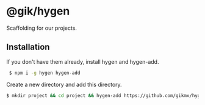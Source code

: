 # @gik/hygen
Scaffolding for our projects.

## Installation

If you don't have them already, install hygen and hygen-add.
```bash
 $ npm i -g hygen hygen-add
 ```
 
 Create a new directory and add this directory.
 ```bash
 $ mkdir project && cd project && hygen-add https://github.com/gikmx/hygen
  ```
